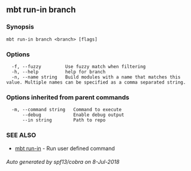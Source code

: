 ## mbt run-in branch



### Synopsis




```
mbt run-in branch <branch> [flags]
```

### Options

```
  -f, --fuzzy         Use fuzzy match when filtering
  -h, --help          help for branch
  -n, --name string   Build modules with a name that matches this value. Multiple names can be specified as a comma separated string.
```

### Options inherited from parent commands

```
  -m, --command string   Command to execute
      --debug            Enable debug output
      --in string        Path to repo
```

### SEE ALSO
* [mbt run-in](mbt_run-in.md)	 - Run user defined command

###### Auto generated by spf13/cobra on 8-Jul-2018
